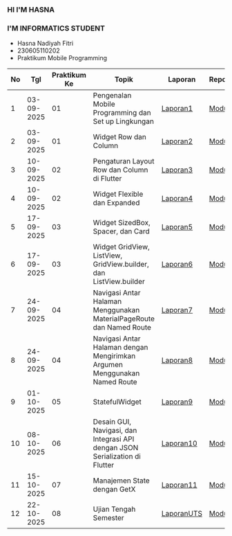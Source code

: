 ### HI I'M HASNA
### I'M INFORMATICS STUDENT

- Hasna Nadiyah Fitri
- 230605110202
- Praktikum Mobile Programming

|  No | Tgl   | Praktikum Ke   | Topik  | Laporan   | Repository   |
| ------------ | ------------ | ------------ | ------------ | ------------ | ------------ |
|  1 |  03-09-2025 |  01 | Pengenalan Mobile Programming dan Set up Lingkungan   |  [Laporan1](https://drive.google.com/drive/folders/180fel8FdFKjTFseAjZovF0S5vZNKc8od?usp=sharing "Laporan1") |   [Modul1](https://github.com/hasna102/PraktikumModul1 "Modul1")|
|   2|   03-09-2025|   01|Widget Row dan Column  | [Laporan2](https://drive.google.com/file/d/18BNbAxNezrz_CcFlAXyz0XNTfa0iJWzP/view?usp=drive_link "Laporan2") |  [Modul2](https://github.com/hasna102/PraktikumModul2 "Modul2") |  |
|   3|   10-09-2025|   02|Pengaturan Layout Row dan Column di Flutter  | [Laporan3](https://drive.google.com/drive/folders/1Zho8k7DReHPtA14_Bj3kI3nrjPvVlTFp?usp=sharing "Laporan3") |[Modul3](https://github.com/hasna102/PraktikumModul3 "Modul3")  |  |
|   4|   10-09-2025|   02|Widget Flexible dan Expanded  | [Laporan4](https://drive.google.com/drive/folders/1OYB6py5d8AyNLKcS58NUj_z2PaTtGlCX?usp=sharing "Laporan4")|[Modul4](https://github.com/hasna102/PraktikumModul4 "Modul4")|  |
|   5|   17-09-2025|   03|Widget SizedBox, Spacer, dan Card | [Laporan5](https://drive.google.com/drive/folders/1xGrLKk-V89FN3Czf1Ije_92avYp-4gyn?usp=sharing "Laporan3")| [Modul5](https://github.com/hasna102/PraktikumModul5 "Modul5")|  |
|   6|   17-09-2025|   03|Widget GridView, ListView, GridView.builder, dan ListView.builder | [Laporan6](https://drive.google.com/drive/folders/13QUMxw8edehjIDEdWpUjcmNZtVxqu3B9?usp=sharing "Modul6")|[Modul6](https://github.com/hasna102/Praktikumodul6 "Laporan5") |  |
|   7|   24-09-2025|   04|Navigasi Antar Halaman Menggunakan MaterialPageRoute dan Named Route | [Laporan7](https://drive.google.com/drive/folders/1rMgrxC5s8H4lyMbYsh0Ir19UvKXAFBI6?usp=drive_link "Laporan7")| [Modul7](https://github.com/hasna102/PraktikumModul7 "Modul7")|  |
|   8|   24-09-2025|   04|Navigasi Antar Halaman dengan Mengirimkan Argumen Menggunakan Named Route | [Laporan8](https://drive.google.com/drive/folders/1b9l3RUYH7Cw_LFL_6YTDdczCK9T69vVZ?usp=drive_link "Laporan8")| [Modul8](https://github.com/hasna102/PraktikumModul8 "Modul8")|  |
|   9|   01-10-2025|   05| StatefulWidget | [Laporan9](https://drive.google.com/drive/folders/1ONOo4KB2wu--Y0wuu9Zf5ttm7Vsj0qYi?usp=sharing "Laporan9")| [Modul9](https://github.com/hasna102/PraktikumModul9 "Modul9")|  |
|   10|   08-10-2025|   06| Desain GUI, Navigasi, dan Integrasi API dengan JSON Serialization di Flutter | [Laporan10](https://drive.google.com/file/d/1wjr_ejbMfTEZ5vpwU019BRp_gZyq-7Mj/view?usp=sharing "Laporan10")|  [Modul10](https://github.com/hasna102/PraktikumModul10 "Modul10")| |
|   11|   15-10-2025|   07| Manajemen State dengan GetX | [Laporan11](https://drive.google.com/drive/folders/11BVlFEypPT97CXkgmY9hdxyZWnvv5vMW?usp=drive_link "Laporan11")| [Modul11](https://github.com/hasna102/PraktikumModul11 "Modul11") | |
|   12|   22-10-2025|   08| Ujian Tengah Semester | [LaporanUTS](https://drive.google.com/drive/folders/1mYm0_PoxhtUJfqjCTMHQXr4jXKTAVVDM?usp=drive_link "LaporanUTS")| [ModulUTS](https://github.com/hasna102/UTSMobileProgamming "ModulUTS") | |
